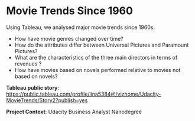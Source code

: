 # Movie Trends Since 1960
Using Tableau, we analysed major movie trends since 1960s. 
- How have movie genres changed over time?
- How do the attributes differ between Universal Pictures and Paramount Pictures?
- What are the characteristics of the three main directors in terms of revenues ?
- How have movies based on novels performed relative to movies not based on novels?

**Tableau public story**: https://public.tableau.com/profile/lina5384#!/vizhome/Udacity-MovieTrends/Story2?publish=yes

**Project Context**: Udacity Business Analyst Nanodegree
